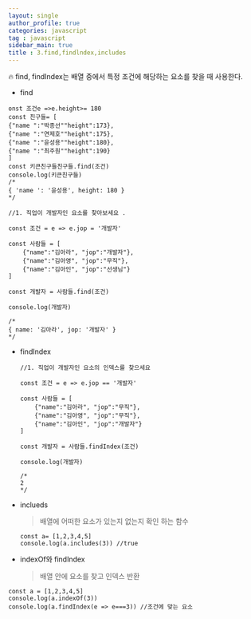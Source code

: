 ```yaml
---
layout: single
author_profile: true
categories: javascript
tag : javascript
sidebar_main: true  
title : 3.find,findlndex,includes
---
```




:fire: find, findIndex는 배열 중에서 특정 조건에 해당하는 요소를 찾을 때 사용한다. 

- find

```
onst 조건e =>e.height>= 180
const 친구들= [
{"name ":"박종선""height":173},
{"name ":"연제호""height":175},
{"name ":"윤성용""height":180},
{"name ":"최주원""height":190}
]
const 키큰친구들친구들.find(조건)
console.log(키큰친구들)
/*
{ 'name ': '윤성용', height: 180 }
*/
```



```
//1. 직업이 개발자인 요소를 찾아보세요 .

const 조건 = e => e.jop = '개발자'

const 사람들 = [
    {"name":"김아라", "jop":"개발자"},
    {"name":"김아영", "jop":"무직"},
    {"name":"김아인", "jop":"선생님"}
]

const 개발자 = 사람들.find(조건)

console.log(개발자)

/*
{ name: '김아라', jop: '개발자' }
*/
```



- findIndex 

  ```
  //1. 직업이 개발자인 요소의 인덱스를 찾으세요
  
  const 조건 = e => e.jop == '개발자'
  
  const 사람들 = [
      {"name":"김아라", "jop":"무직"},
      {"name":"김아영", "jop":"무직"},
      {"name":"김아인", "jop":"개발자"}
  ]
  
  const 개발자 = 사람들.findIndex(조건)
  
  console.log(개발자)
  
  /*
  2
  */
  ```

  

- inclueds

  >배열에 어떠한 요소가 있는지 없는지 확인 하는 함수 

  ```
  const a= [1,2,3,4,5]
  console.log(a.includes(3)) //true
  ```

- indexOf와 findIndex

  > 배열 안에 요소를 찾고 인덱스 반환

```
const a = [1,2,3,4,5]
console.log(a.indexOf(3))
console.log(a.findIndex(e => e===3)) //조건에 맞는 요소
```

